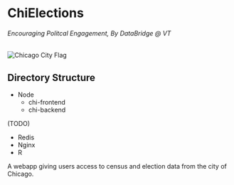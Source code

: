 # ChiElections
###### Encouraging Politcal Engagement, By DataBridge @ VT

![Chicago City Flag](https://upload.wikimedia.org/wikipedia/commons/thumb/9/9b/Flag_of_Chicago%2C_Illinois.svg/1280px-Flag_of_Chicago%2C_Illinois.svg.png)

## Directory Structure

- Node
  - chi-frontend
  - chi-backend
  
(TODO)

- Redis
- Nginx
- R




A webapp giving users access to census and election data from the city of Chicago.
